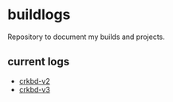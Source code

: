 # buildlogs
Repository to document my builds and projects.

## current logs
- [crkbd-v2](crkbd-v2.md)
- [crkbd-v3](crkbd-v3.md)
